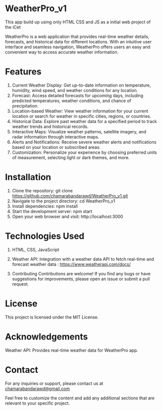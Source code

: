 # WeatherPro_v1
This app build up using only HTML CSS and JS as a initial web project of the iCet

WeatherPro is a web application that provides real-time weather details, forecasts, and historical data for different locations. With an intuitive user interface and seamless navigation, WeatherPro offers users an easy and convenient way to access accurate weather information.

# Features
1. Current Weather Display: Get up-to-date information on temperature, humidity, wind speed, and weather conditions for any location.
2. Forecast: Access detailed forecasts for upcoming days, including predicted temperatures, weather conditions, and chance of precipitation.
3. Location-based Weather: View weather information for your current location or search for weather in specific cities, regions, or countries.
4. Historical Data: Explore past weather data for a specified period to track weather trends and historical records.
5. Interactive Maps: Visualize weather patterns, satellite imagery, and radar information through interactive maps.
6. Alerts and Notifications: Receive severe weather alerts and notifications based on your location or subscribed areas.
7. Customization: Personalize your experience by choosing preferred units of measurement, selecting light or dark themes, and more.

# Installation
1. Clone the repository: git clone https://github.com/chamarabandarawd/WeatherPro_v1.git
2. Navigate to the project directory: cd WeatherPro_v1
3. Install dependencies: npm install
4. Start the development server: npm start
5. Open your web browser and visit: http://localhost:3000

# Technologies Used
1. HTML, CSS, JavaScript

2. Weather API: Integration with a weather data API to fetch real-time and forecast weather data : https://www.weatherapi.com/docs/
3. Contributing
Contributions are welcome! If you find any bugs or have suggestions for improvements, please open an issue or submit a pull request.

# License
This project is licensed under the MIT License.

# Acknowledgements
Weather API: Provides real-time weather data for WeatherPro app.
# Contact
For any inquiries or support, please contact us at chamarabandarawd@gmail.com 

Feel free to customize the content and add any additional sections that are relevant to your specific project.